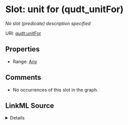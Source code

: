 

# Slot: unit for (qudt_unitFor)


_No slot (predicate) description specified_







URI: [qudt:unitFor](http://qudt.org/schema/qudt/unitFor)



<!-- no inheritance hierarchy -->








## Properties

* Range: [Any](../classes/Any.md)





## Comments

* No occurrences of this slot in the graph.



## LinkML Source

<details>

```yaml
name: qudt_unitFor
description: No slot (predicate) description specified
title: unit for
comments:
- No occurrences of this slot in the graph.
from_schema: sawgraph-kg
source: http://qudt.org/2.1/schema/qudt
rank: 1000
slot_uri: qudt:unitFor
alias: qudt_unitFor
range: Any

```
</details>